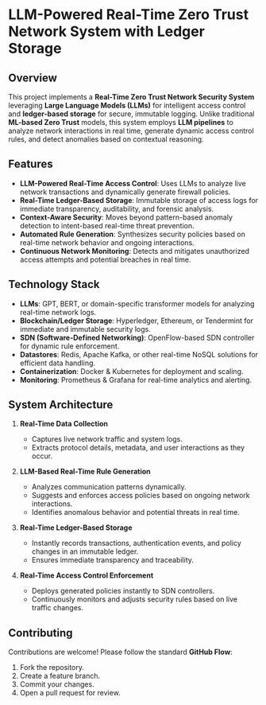 # LLM-Powered Real-Time Zero Trust Network System with Ledger Storage

## Overview
This project implements a **Real-Time Zero Trust Network Security System** leveraging **Large Language Models (LLMs)** for intelligent access control and **ledger-based storage** for secure, immutable logging. Unlike traditional **ML-based Zero Trust** models, this system employs **LLM pipelines** to analyze network interactions in real time, generate dynamic access control rules, and detect anomalies based on contextual reasoning.

## Features
- **LLM-Powered Real-Time Access Control**: Uses LLMs to analyze live network transactions and dynamically generate firewall policies.
- **Real-Time Ledger-Based Storage**: Immutable storage of access logs for immediate transparency, auditability, and forensic analysis.
- **Context-Aware Security**: Moves beyond pattern-based anomaly detection to intent-based real-time threat prevention.
- **Automated Rule Generation**: Synthesizes security policies based on real-time network behavior and ongoing interactions.
- **Continuous Network Monitoring**: Detects and mitigates unauthorized access attempts and potential breaches in real time.

## Technology Stack
- **LLMs**: GPT, BERT, or domain-specific transformer models for analyzing real-time network logs.
- **Blockchain/Ledger Storage**: Hyperledger, Ethereum, or Tendermint for immediate and immutable security logs.
- **SDN (Software-Defined Networking)**: OpenFlow-based SDN controller for dynamic rule enforcement.
- **Datastores**: Redis, Apache Kafka, or other real-time NoSQL solutions for efficient data handling.
- **Containerization**: Docker & Kubernetes for deployment and scaling.
- **Monitoring**: Prometheus & Grafana for real-time analytics and alerting.

## System Architecture
1. **Real-Time Data Collection**
   - Captures live network traffic and system logs.
   - Extracts protocol details, metadata, and user interactions as they occur.

2. **LLM-Based Real-Time Rule Generation**
   - Analyzes communication patterns dynamically.
   - Suggests and enforces access policies based on ongoing network interactions.
   - Identifies anomalous behavior and potential threats in real time.

3. **Real-Time Ledger-Based Storage**
   - Instantly records transactions, authentication events, and policy changes in an immutable ledger.
   - Ensures immediate transparency and traceability.

4. **Real-Time Access Control Enforcement**
   - Deploys generated policies instantly to SDN controllers.
   - Continuously monitors and adjusts security rules based on live traffic changes.

## Contributing
Contributions are welcome! Please follow the standard **GitHub Flow**:
1. Fork the repository.
2. Create a feature branch.
3. Commit your changes.
4. Open a pull request for review.

